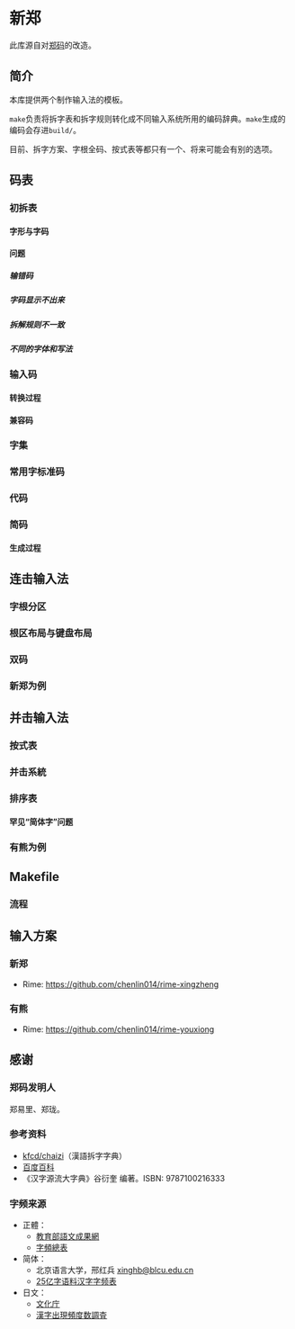 # 新郑

此库源自对[郑码](https://baike.baidu.com/item/%E9%83%91%E7%A0%81/589192)的改造。

## 简介

本库提供两个制作输入法的模板。

`make`负责将拆字表和拆字规则转化成不同输入系统所用的编码辞典。`make`生成的编码会存进`build/`。

目前、拆字方案、字根全码、按式表等都只有一个、将来可能会有别的选项。

## 码表

### 初拆表

#### 字形与字码

#### 问题

##### 输错码

##### 字码显示不出来

##### 拆解规则不一致

##### 不同的字体和写法

### 输入码

#### 转换过程

#### 兼容码

### 字集

### 常用字标准码

### 代码

### 简码

#### 生成过程

## 连击输入法

### 字根分区

### 根区布局与键盘布局

### 双码

### 新郑为例

## 并击输入法

### 按式表

### 并击系統

### 排序表

#### 罕见“简体字”问题

### 有熊为例

## Makefile

### 流程

## 输入方案
### 新郑
- Rime: https://github.com/chenlin014/rime-xingzheng
### 有熊
- Rime: https://github.com/chenlin014/rime-youxiong

## 感谢
### 郑码发明人
郑易里、郑珑。

### 参考资料
- [kfcd/chaizi](https://github.com/kfcd/chaizi)（漢語拆字字典）
- [百度百科](https://baike.baidu.com)
- 《汉字源流大字典》谷衍奎 编著。ISBN: 9787100216333

### 字频来源
- 正體：
    - [教育部語文成果網](https://language.moe.gov.tw/)
    - [字頻總表](https://language.moe.gov.tw/001/Upload/files/SITE_CONTENT/M0001/PIN/biau1.htm?open)
- 简体：
    - 北京语言大学，邢红兵 <xinghb@blcu.edu.cn>
    - [25亿字语料汉字字频表](https://faculty.blcu.edu.cn/xinghb/zh_CN/article/167473/content/1437.htm#article)
- 日文：
    - [文化庁](https://www.bunka.go.jp/)
    - [漢字出現頻度数調査](https://www.bunka.go.jp/seisaku/bunkashingikai/kokugo/nihongokyoiku_hyojun_wg/04/pdf/91934501_08.pdf)
